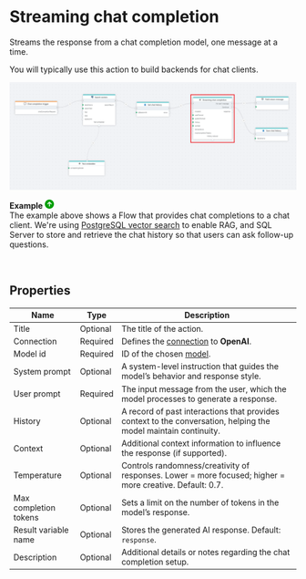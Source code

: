 
# Streaming chat completion

Streams the response from a chat completion model, one message at a time.

You will typically use this action to build backends for chat clients.

![img](/images/flow/openai-streaming-chat-completion.png)

**Example** ![img](../../../../images/strz.jpg)  
The example above shows a Flow that provides chat completions to a chat client. We're using [PostgreSQL vector search](../postgresql/vector-search.md) to enable RAG, and SQL Server to store and retrieve the chat history so that users can ask follow-up questions.

<br/>

 
## Properties

| Name                  | Type      | Description |
|-----------------------|-----------|-------------|
| Title                 | Optional  | The title of the action. |
| Connection            | Required  | Defines the [connection](openai-connection.md) to **OpenAI**. |
| Model id              | Required  | ID of the chosen [model](https://platform.openai.com/docs/models). |
| System prompt         | Optional  | A system-level instruction that guides the model’s behavior and response style. |
| User prompt           | Required  | The input message from the user, which the model processes to generate a response. |
| History               | Optional  | A record of past interactions that provides context to the conversation, helping the model maintain continuity. |
| Context               | Optional  | Additional context information to influence the response (if supported). |
| Temperature           | Optional  | Controls randomness/creativity of responses. Lower = more focused; higher = more creative. Default: 0.7. |
| Max completion tokens | Optional  | Sets a limit on the number of tokens in the model’s response. |
| Result variable name  | Optional  | Stores the generated AI response. Default: `response`. |
| Description           | Optional  | Additional details or notes regarding the chat completion setup. |

<br/>



